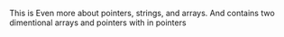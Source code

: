 This is Even more about pointers, strings, and arrays.
And contains two dimentional arrays and pointers with in pointers
